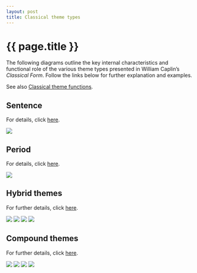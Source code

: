 ```yaml
---
layout: post
title: Classical theme types
---
```


{{ page.title }}
================

The following diagrams outline the key internal characteristics and functional role of the various theme types presented in William Caplin’s *Classical Form*. Follow the links below for further explanation and examples.

See also [Classical theme functions](themeFunctions.html).

Sentence
--------

For details, click [here](sentence.html).

![][sentence]

Period
------

For details, click [here](period.html).

![][period]

Hybrid themes
-------------

For further details, click [here](hybridThemes.html).

![][hybrid1]
![][hybrid2]
![][hybrid3]
![][hybrid4]

Compound themes
---------------

For further details, click [here](compoundThemes.html).

![][16period-sent]
![][16period-hybrid1]
![][16period-hybrid3]
![][16sent]


[sentence]: Graphics/ClassicalThemes/sentence.png
[period]: Graphics/ClassicalThemes/period.png
[hybrid1]: Graphics/ClassicalThemes/hybrid1.png
[hybrid2]: Graphics/ClassicalThemes/hybrid2.png
[hybrid3]: Graphics/ClassicalThemes/hybrid3.png
[hybrid4]: Graphics/ClassicalThemes/hybrid4.png
[16period-sent]: Graphics/ClassicalThemes/16period-sent.png
[16period-hybrid1]: Graphics/ClassicalThemes/16period-hybrid1.png
[16period-hybrid3]: Graphics/ClassicalThemes/16period-hybrid3.png
[16sent]: Graphics/ClassicalThemes/16sentence.png

